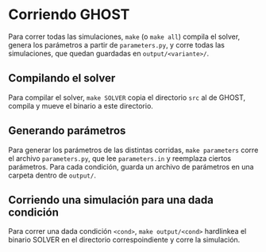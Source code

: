 # Corriendo GHOST

Para correr todas las simulaciones,
`make` (o `make all`)
compila el solver,
genera los parámetros a partir de `parameters.py`,
y corre todas las simulaciones,
que quedan guardadas en `output/<variante>/`.

## Compilando el solver

Para compilar el solver,
`make SOLVER`
copia el directorio `src` al de GHOST,
compila y mueve el binario a este directorio.

## Generando parámetros

Para generar los parámetros de las distintas corridas,
`make parameters`
corre el archivo `parameters.py`,
que lee `parameters.in` y reemplaza ciertos parámetros.
Para cada condición,
guarda un archivo de parámetros en una carpeta dentro de `output/`.

## Corriendo una simulación para una dada condición

Para correr una dada condición `<cond>`,
`make output/<cond>`
hardlinkea el binario SOLVER en el directorio correspoindiente
y corre la simulación.
